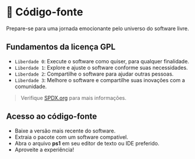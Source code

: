 # :dna: Código-fonte
Prepare-se para uma jornada emocionante pelo universo do software livre.

## Fundamentos da licença GPL
- `Liberdade 0`: Execute o software como quiser, para qualquer finalidade.
- `Liberdade 1`: Explore e ajuste o software conforme suas necessidades.
- `Liberdade 2`: Compartilhe o software para ajudar outras pessoas.
- `Liberdade 3`: Melhore o software e compartilhe suas inovações com a comunidade.

> Verifique [SPDX.org][SPDX.org] para mais informações.

## Acesso ao código-fonte
- Baixe a versão mais recente do software.
- Extraia o pacote com um software compatível.
- Abra o arquivo **ps1** em seu editor de texto ou IDE preferido.
- Aproveite a experiência!

[SPDX.org]: https://spdx.org/licenses/GPL-3.0-or-later.html
